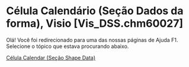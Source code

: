 
# Célula Calendário (Seção Dados da forma), Visio [Vis_DSS.chm60027]

Olá! Você foi redirecionado para uma das nossas páginas de Ajuda F1. Selecione o tópico que estava procurando abaixo.

[Célula Calendar (Seção Shape Data)](http://msdn.microsoft.com/library/f5dcc6d9-474a-9ecb-21f5-56415d934890%28Office.15%29.aspx)
